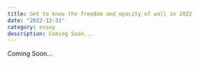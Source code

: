 ```yaml
---
title: Get to know the freedom and opacity of wall in 2022
date: "2022-12-31"
category: essay
description: Coming Soon...
---
```


Coming Soon...